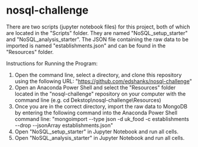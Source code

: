 # nosql-challenge
There are two scripts (jupyter notebook files) for this project, both of which are located in the "Scripts" folder. They are named "NoSQL_setup_starter" and "NoSQL_analysis_starter". The JSON file containing the raw data to be imported is named "establishments.json" and can be found in the "Resources" folder.

Instructions for Running the Program:
1. Open the command line, select a directory, and clone this repository using the following URL:  "https://github.com/edshanks/nosql-challenge"
3. Open an Anaconda Power Shell and select the "Resources" folder located in the "nosql-challenge" repository on your computer with the command line (e.g. cd Dekstop\nosql-challenge\Resources)
4. Once you are in the correct directory, import the raw data to MongoDB by entering the following command into the Anaconda Power Shell command line: "mongoimport --type json -d uk_food -c establishments --drop --jsonArray establishments.json"
5. Open "NoSQL_setup_starter" in Jupyter Notebook and run all cells. 
6. Open "NoSQL_analysis_starter" in Jupyter Notebook and run all cells. 
